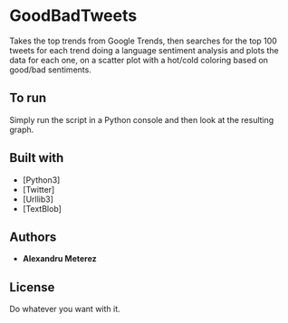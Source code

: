# GoodBadTweets
Takes the top trends from Google Trends, then searches for the top 100 tweets for each trend doing a language sentiment analysis and plots the data for each one, on a scatter plot with a hot/cold coloring based on good/bad sentiments.

## To run
Simply run the script in a Python console and then look at the resulting graph.

## Built with
* [Python3]
* [Twitter]
* [Urllib3]
* [TextBlob]

## Authors
* **Alexandru Meterez**

## License
Do whatever you want with it.
